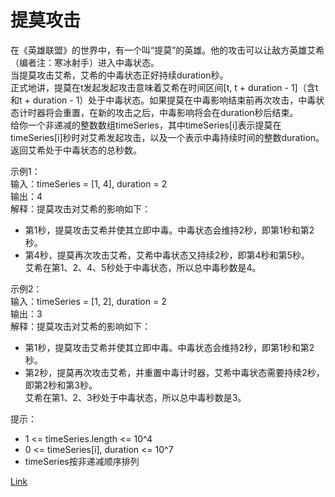 <h1>提莫攻击</h1>

在《英雄联盟》的世界中，有一个叫“提莫”的英雄。他的攻击可以让敌方英雄艾希（编者注：寒冰射手）进入中毒状态。</br>
当提莫攻击艾希，艾希的中毒状态正好持续duration秒。</br>
正式地讲，提莫在t发起发起攻击意味着艾希在时间区间[t, t + duration - 1]（含t和t + duration - 1）处于中毒状态。如果提莫在中毒影响结束前再次攻击，中毒状态计时器将会重置，在新的攻击之后，中毒影响将会在duration秒后结束。</br>
给你一个非递减的整数数组timeSeries，其中timeSeries[i]表示提莫在timeSeries[i]秒时对艾希发起攻击，以及一个表示中毒持续时间的整数duration。</br>
返回艾希处于中毒状态的总秒数。</br>

示例1：</br>
输入：timeSeries = [1, 4], duration = 2</br>
输出：4</br>
解释：提莫攻击对艾希的影响如下：</br>
- 第1秒，提莫攻击艾希并使其立即中毒。中毒状态会维持2秒，即第1秒和第2秒。</br>
- 第4秒，提莫再次攻击艾希，艾希中毒状态又持续2秒，即第4秒和第5秒。</br>
  艾希在第1、2、4、5秒处于中毒状态，所以总中毒秒数是4。</br>

示例2：</br>
输入：timeSeries = [1, 2], duration = 2</br>
输出：3</br>
解释：提莫攻击对艾希的影响如下：</br>
- 第1秒，提莫攻击艾希并使其立即中毒。中毒状态会维持2秒，即第1秒和第2秒。</br>
- 第2秒，提莫再次攻击艾希，并重置中毒计时器，艾希中毒状态需要持续2秒，即第2秒和第3秒。</br>
  艾希在第1、2、3秒处于中毒状态，所以总中毒秒数是3。</br>

提示：
- 1 <= timeSeries.length <= 10^4
- 0 <= timeSeries[i], duration <= 10^7
- timeSeries按非递减顺序排列

[Link](https://leetcode-cn.com/problems/teemo-attacking/)